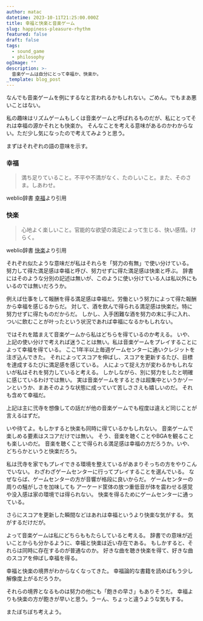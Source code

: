 ```yaml
---
author: matac
datetime: 2023-10-11T21:25:00.000Z
title: 幸福と快楽と音楽ゲーム
slug: happiness-pleasure-rhythm
featured: false
draft: false
tags:
  - sound_game
  - philosophy
ogImage: ""
description: >-
  音楽ゲームは自分にとって幸福か、快楽か。
_template: blog_post
---
```


なんでも音楽ゲームを例にするなと言われるかもしれない。ごめん。でもまあ悪いことはない。

私の趣味はリズムゲームもしくは音楽ゲームと呼ばれるものだが、私にとってそれは幸福の源かそれとも快楽か。
そんなことを考える意味があるのかわからない。ただ少し気になったので考えてみようと思う。

まずはそれぞれの語の意味を示す。

### 幸福

> 満ち足りていること。不平や不満がなく、たのしいこと。また、そのさま。しあわせ。

weblio辞書 [幸福](https://www.weblio.jp/content/%E5%B9%B8%E7%A6%8F)より引用

### 快楽

> 心地よく楽しいこと。官能的な欲望の満足によって生じる、快い感情。けらく。

weblio辞書 [快楽](https://www.weblio.jp/content/%E5%BF%AB%E6%A5%BD)より引用

それぞれ似たような意味だが私はそれらを「努力の有無」で使い分けている。
努力して得た満足感は幸福と呼び、努力せずに得た満足感は快楽と呼ぶ。
辞書にはそのような分別の記述は無いが、このように使い分けている人は私以外にもいるのでは無いだろうか。

例えば仕事をして報酬を得る満足感は幸福だ。労働という努力によって得た報酬から幸福を感じるからだ。
対して、酒を飲んで得られる満足感は快楽だ。特に努力せずに得たものだからだ。
しかし、入手困難な酒を努力の末に手に入れ、ついに飲むことが叶ったという状況であれば幸福になるかもしれない。

ではそれを踏まえて音楽ゲームから私はどちらを得ているのか考える。
いや、上記の使い分けで考えれば迷うことは無い。私は音楽ゲームをプレイすることによって幸福を得ている。
ここ1年半以上毎週ゲームセンターに通いクレジットを注ぎ込んできた。
それによってスコアを伸ばし、スコアを更新するたび、目標を達成するたびに満足感を感じている。
人によって捉え方が変わるかもしれないが私はそれを努力していると考える。
しかしながら、別に努力をしたと明確に感じているわけでは無い。
実は音楽ゲームをするときは超集中というかゾーンというか、まあそのような状態に成っていて苦しささえも嬉しいのだ。
それも含めて幸福だ。

上記は主に弐寺を想像しての話だが他の音楽ゲームでも程度は違えど同じことが言えるはずだ。

いや待てよ。もしかすると快楽も同時に得ているかもしれない。
音楽ゲームで楽しめる要素はスコアだけでは無い。
そう、音楽を聴くことやBGAを観ることも楽しいのだ。
音楽を聴くことで得られる満足感は幸福の方だろうか。いや、どちらかというと快楽だろう。

私は弐寺を家でもプレイできる環境を整えているがあまりそっちの方をやりこんでいない。
わざわざゲームセンターに行ってプレイすることを選んでいる。
なぜならば、ゲームセンターの方が音響が格段に良いからだ。
ゲームセンターの周りの騒がしさを加味しても
アーケード筐体の放つ重低音が体を震わせる感覚や没入感は家の環境では得られない。
快楽を得るためにゲームセンターに通っている。

さらにスコアを更新した瞬間などはあれは幸福というより快楽な気がする。
気がするだけだが。

よって音楽ゲームは私にどちらももたらしていると考える。
辞書での意味が近いことからも分かるように、幸福と快楽は近い存在である。
もしかすると、それらは同時に存在するのが普通なのか。
好きな曲を聴き快楽を得て、好きな曲のスコアを伸ばし幸福を得る。

幸福と快楽の境界がわからなくなってきた。
幸福論的な書籍を読めばもう少し解像度上がるだろうか。

それらの境界となるものは努力の他にも「飽きの早さ」もありそうだ。
幸福よりも快楽の方が飽きが早いと思う。うーん、ちょっと違うような気もする。

またぼちぼち考えよう。